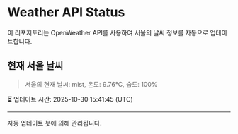 
# Weather API Status

이 리포지토리는 OpenWeather API를 사용하여 서울의 날씨 정보를 자동으로 업데이트합니다.

## 현재 서울 날씨
> 서울의 현재 날씨: mist, 온도: 9.76°C, 습도: 100%

⏳ 업데이트 시간: 2025-10-30 15:41:45 (UTC)

---
자동 업데이트 봇에 의해 관리됩니다.
